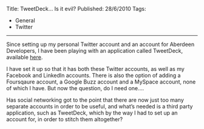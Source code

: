 Title: TweetDeck… Is it evil?
Published: 28/6/2010
Tags:
- General
- Twitter
---

Since setting up my personal Twitter account and an account for Aberdeen Developers, I have been playing with an application called TweetDeck, available [here](http://www.tweetdeck.com/beta/). 

I have set it up so that it has both these Twitter accounts, as well as my Facebook and LinkedIn accounts. There is also the option of adding a Foursqaure account, a Google Buzz account and a MySpace account, none of which I have. But now the question, do I need one….

Has social networking got to the point that there are now just too many separate accounts in order to be useful, and what’s needed is a third party application, such as TweetDeck, which by the way I had to set up an account for, in order to stitch them altogether?
